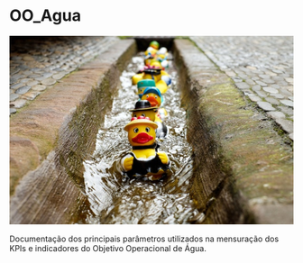 # OO_Agua

![Imagem de Capa](https://github.com/eeyamazaki/OO_Agua/blob/main/capa_agua2.jpg)

Documentação dos principais parâmetros utilizados na mensuração dos KPIs e indicadores do Objetivo Operacional de Água.
